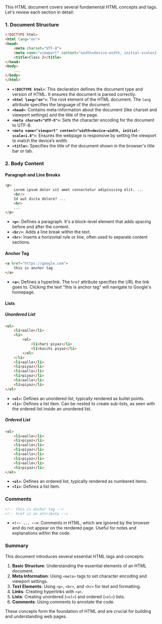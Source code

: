 This HTML document covers several fundamental HTML concepts and tags. Let's review each section in detail:

### 1. Document Structure

```html
<!DOCTYPE html>
<html lang="en">
<head>
    <meta charset="UTF-8">
    <meta name="viewport" content="width=device-width, initial-scale=1.0">
    <title>Class 2</title>
</head>
<body>
    ...
</body>
</html>
```

- **`<!DOCTYPE html>`**: This declaration defines the document type and version of HTML. It ensures the document is parsed correctly.
- **`<html lang="en">`**: The root element of the HTML document. The `lang` attribute specifies the language of the document.
- **`<head>`**: Contains meta-information about the document (like charset and viewport settings) and the title of the page.
- **`<meta charset="UTF-8">`**: Sets the character encoding for the document to UTF-8.
- **`<meta name="viewport" content="width=device-width, initial-scale=1.0">`**: Ensures the webpage is responsive by setting the viewport to match the device’s width.
- **`<title>`**: Specifies the title of the document shown in the browser's title bar or tab.

### 2. Body Content

#### Paragraph and Line Breaks

```html
<p>
    Lorem ipsum dolor sit amet consectetur adipisicing elit. ...
    <br/> 
    Id aut dicta dolore? ...
    <hr>
    ...
</p>
```

- **`<p>`**: Defines a paragraph. It's a block-level element that adds spacing before and after the content.
- **`<br/>`**: Adds a line break within the text.
- **`<hr>`**: Inserts a horizontal rule or line, often used to separate content sections.

#### Anchor Tag

```html
<a href="https://google.com">
    this is anchor tag
</a>
```

- **`<a>`**: Defines a hyperlink. The `href` attribute specifies the URL the link goes to. Clicking the text "this is anchor tag" will navigate to Google's homepage.

#### Lists

##### Unordered List

```html
<ul>
    <li>aallo</li>
    <li>
        <ol>
            <li>hari piyaz</li>
            <li>kacchi piyaz</li>
        </ol>
    </li>
    <li>aallo</li>
    <li>piyaz</li>
    <li>aallo</li>
    <li>piyaz</li>
    <li>aallo</li>
    <li>piyaz</li>
</ul>
```

- **`<ul>`**: Defines an unordered list, typically rendered as bullet points.
- **`<li>`**: Defines a list item. Can be nested to create sub-lists, as seen with the ordered list inside an unordered list.

##### Ordered List

```html
<ol>
    <li>aallo</li>
    <li>piyaz</li>
    <li>aallo</li>
    <li>piyaz</li>
    <li>aallo</li>
    <li>piyaz</li>
    <li>aallo</li>
    <li>piyaz</li>
</ol>
```

- **`<ol>`**: Defines an ordered list, typically rendered as numbered items.
- **`<li>`**: Defines a list item.

### Comments

```html
<!-- this is anchor tag -->
<!-- href is an attribute -->
```

- **`<!-- ... -->`**: Comments in HTML, which are ignored by the browser and do not appear on the rendered page. Useful for notes and explanations within the code.

### Summary

This document introduces several essential HTML tags and concepts:

1. **Basic Structure**: Understanding the essential elements of an HTML document.
2. **Meta Information**: Using `<meta>` tags to set character encoding and viewport settings.
3. **Text Elements**: Using `<p>`, `<br>`, and `<hr>` for text and formatting.
4. **Links**: Creating hyperlinks with `<a>`.
5. **Lists**: Creating unordered (`<ul>`) and ordered (`<ol>`) lists.
6. **Comments**: Using comments to annotate the code.

These concepts form the foundation of HTML and are crucial for building and understanding web pages.